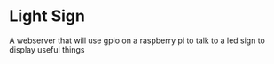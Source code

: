 # Light Sign
A webserver that will use gpio on a raspberry pi to talk to a led sign to display useful things
